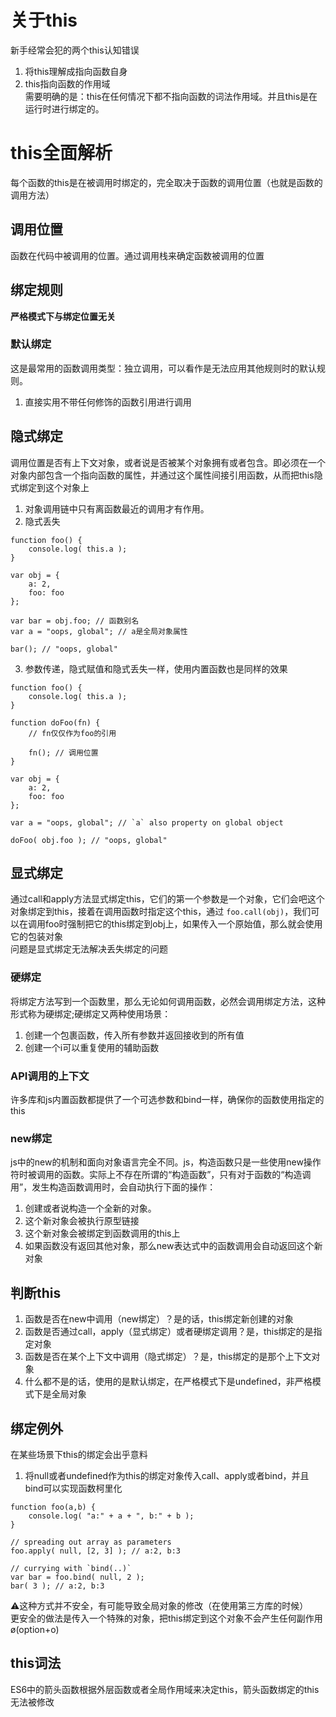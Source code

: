 # 关于this
新手经常会犯的两个this认知错误
1. 将this理解成指向函数自身
2. this指向函数的作用域  
需要明确的是：this在任何情况下都不指向函数的词法作用域。并且this是在运行时进行绑定的。

# this全面解析
每个函数的this是在被调用时绑定的，完全取决于函数的调用位置（也就是函数的调用方法）

## 调用位置
函数在代码中被调用的位置。通过调用栈来确定函数被调用的位置

## 绑定规则
**严格模式下与绑定位置无关**

### 默认绑定
这是最常用的函数调用类型：独立调用，可以看作是无法应用其他规则时的默认规则。
1. 直接实用不带任何修饰的函数引用进行调用

## 隐式绑定
调用位置是否有上下文对象，或者说是否被某个对象拥有或者包含。即必须在一个对象内部包含一个指向函数的属性，并通过这个属性间接引用函数，从而把this隐式绑定到这个对象上
1. 对象调用链中只有离函数最近的调用才有作用。
2. 隐式丢失
```
function foo() {
	console.log( this.a );
}

var obj = {
	a: 2,
	foo: foo
};

var bar = obj.foo; // 函数别名
var a = "oops, global"; // a是全局对象属性

bar(); // "oops, global"
```
3. 参数传递，隐式赋值和隐式丢失一样，使用内置函数也是同样的效果
```
function foo() {
	console.log( this.a );
}

function doFoo(fn) {
	// fn仅仅作为foo的引用

	fn(); // 调用位置
}

var obj = {
	a: 2,
	foo: foo
};

var a = "oops, global"; // `a` also property on global object

doFoo( obj.foo ); // "oops, global"
```

## 显式绑定
通过call和apply方法显式绑定this，它们的第一个参数是一个对象，它们会吧这个对象绑定到this，接着在调用函数时指定这个this，通过
```foo.call(obj)```，我们可以在调用foo时强制把它的this绑定到obj上，如果传入一个原始值，那么就会使用它的包装对象  
问题是显式绑定无法解决丢失绑定的问题

### 硬绑定
将绑定方法写到一个函数里，那么无论如何调用函数，必然会调用绑定方法，这种形式称为硬绑定;硬绑定又两种使用场景：
1. 创建一个包裹函数，传入所有参数并返回接收到的所有值
2. 创建一个i可以重复使用的辅助函数

### API调用的上下文
许多库和js内置函数都提供了一个可选参数和bind一样，确保你的函数使用指定的this

### new绑定
js中的new的机制和面向对象语言完全不同。js，构造函数只是一些使用new操作符时被调用的函数。实际上不存在所谓的“构造函数”，只有对于函数的“构造调用”，发生构造函数调用时，会自动执行下面的操作：
1. 创建或者说构造一个全新的对象。
2. 这个新对象会被执行原型链接
3. 这个新对象会被绑定到函数调用的this上
4. 如果函数没有返回其他对象，那么new表达式中的函数调用会自动返回这个新对象

## 判断this
1. 函数是否在new中调用（new绑定）？是的话，this绑定新创建的对象
2. 函数是否通过call，apply（显式绑定）或者硬绑定调用？是，this绑定的是指定对象
3. 函数是否在某个上下文中调用（隐式绑定）？是，this绑定的是那个上下文对象
4. 什么都不是的话，使用的是默认绑定，在严格模式下是undefined，非严格模式下是全局对象

## 绑定例外
在某些场景下this的绑定会出乎意料
1. 将null或者undefined作为this的绑定对象传入call、apply或者bind，并且bind可以实现函数柯里化
```
function foo(a,b) {
	console.log( "a:" + a + ", b:" + b );
}

// spreading out array as parameters
foo.apply( null, [2, 3] ); // a:2, b:3

// currying with `bind(..)`
var bar = foo.bind( null, 2 );
bar( 3 ); // a:2, b:3
```
⚠️这种方式并不安全，有可能导致全局对象的修改（在使用第三方库的时候）  
更安全的做法是传入一个特殊的对象，把this绑定到这个对象不会产生任何副作用ø(option+o)

## this词法
ES6中的箭头函数根据外层函数或者全局作用域来决定this，箭头函数绑定的this无法被修改


